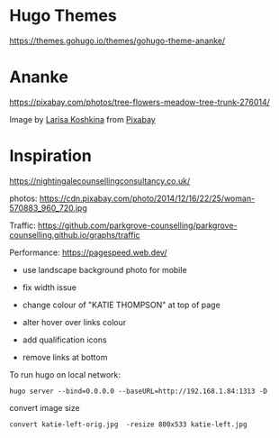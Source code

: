 # Hugo Themes

https://themes.gohugo.io/themes/gohugo-theme-ananke/

# Ananke

https://pixabay.com/photos/tree-flowers-meadow-tree-trunk-276014/

Image by <a href="https://pixabay.com/users/larisa-k-1107275/?utm_source=link-attribution&amp;utm_medium=referral&amp;utm_campaign=image&amp;utm_content=276014">Larisa Koshkina</a> from <a href="https://pixabay.com/?utm_source=link-attribution&amp;utm_medium=referral&amp;utm_campaign=image&amp;utm_content=276014">Pixabay</a>




# Inspiration
https://nightingalecounsellingconsultancy.co.uk/

photos:
https://cdn.pixabay.com/photo/2014/12/16/22/25/woman-570883_960_720.jpg

Traffic:
https://github.com/parkgrove-counselling/parkgrove-counselling.github.io/graphs/traffic

Performance:
https://pagespeed.web.dev/



- use landscape background photo for mobile

- fix width issue
- change colour of "KATIE THOMPSON" at top of page
- alter hover over links colour
- add qualification icons
- remove links at bottom


To run hugo on local network:

```shell
hugo server --bind=0.0.0.0 --baseURL=http://192.168.1.84:1313 -D
```

convert image size
```shell
convert katie-left-orig.jpg  -resize 800x533 katie-left.jpg
```